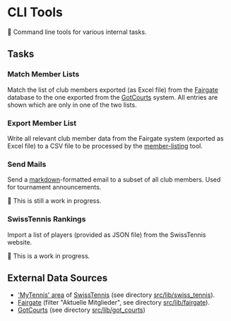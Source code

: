 # CLI Tools

🎾 Command line tools for various internal tasks.

## Tasks

### Match Member Lists

Match the list of club members exported (as Excel file) from the [Fairgate](https://mein.fairgate.ch) database to the one exported from the [GotCourts](https://www.gotcourts.com) system. All entries are shown which are only in one of the two lists.

### Export Member List

Write all relevant club member data from the Fairgate system (exported as Excel file) to a CSV file to be processed by the [member-listing](https://www.github.com/tc-fairplay/member-listing) tool.

### Send Mails

Send a [markdown](https://www.markdownguide.org/)-formatted email to a subset of all club members. Used for tournament announcements.

🚧 This is still a work in progress.

### SwissTennis Rankings

Import a list of players (provided as JSON file) from the SwissTennis website.

🚧 This is a work in progress.

## External Data Sources

- ['MyTennis' area](https://www.mytennis.ch) of [SwissTennis](https://www.swisstennis.ch) (see directory [src/lib/swiss_tennis](src/lib/swiss_tennis)).
- [Fairgate](https://mein.fairgate.ch/tcfairplay) (filter "Aktuelle Mitglieder", see  directory [src/lib/fairgate](src/lib/fairgate)).
- [GotCourts](https://www.gotcourts.com) (see directory [src/lib/got_courts](src/lib/got_courts))
